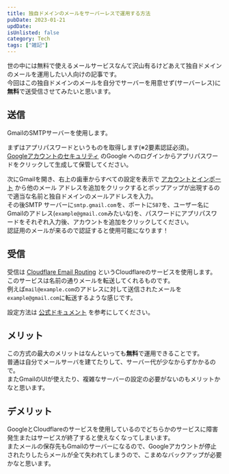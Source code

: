 ```yaml
---
title: 独自ドメインのメールをサーバーレスで運用する方法
pubDate: 2023-01-21
updDate: 
isUnlisted: false
category: Tech
tags: ["雑記"]
---
```


世の中には無料で使えるメールサービスなんて沢山有るけどあえて独自ドメインのメールを運用したい人向けの記事です。  
今回はこの独自ドメインのメールを自分でサーバーを用意せず(サーバーレス)に**無料**で送受信させてみたいと思います。  

## 送信

GmailのSMTPサーバーを使用します。  

まずはアプリパスワードというものを取得します(※2要素認証必須)。  
[Googleアカウントのセキュリティ](https://myaccount.google.com/security)
のGoogle へのログインからアプリパスワードをクリックして生成して保管してください。  

次にGmailを開き、右上の歯車からすべての設定を表示で
[アカウントとインポート](https://mail.google.com/mail/u/0/?tab=rm&ogbl#settings/accounts)
から他のメール アドレスを追加をクリックするとポップアップが出現するので適当な名前と独自ドメインのメールアドレスを入力。  
その後SMTP サーバーに```smtp.gmail.com```を、ポートに```587```を、ユーザー名にGmailのアドレス(```example@gmail.com```みたいな)を、パスワードにアプリパスワードをそれぞれ入力後、アカウントを追加をクリックしてください。  
認証用のメールが来るので認証すると使用可能になります！  

## 受信

受信は
[Cloudflare Email Routing](https://www.cloudflare.com/products/email-routing/)
というCloudflareのサービスを使用します。  
このサービスは名前の通りメールを転送してくれるものです。  
例えば```mail@example.com```のアドレスに対して送信されたメールを```example@gmail.com```に転送するような感じです。  

設定方法は
[公式ドキュメント](https://developers.cloudflare.com/email-routing)
を参考にしてください。  

## メリット

この方式の最大のメリットはなんといっても**無料**で運用できることです。  
普通は自分でメールサーバを建てたりして、サーバー代が少なからずかかるので。  
またGmailのUIが使えたり、複雑なサーバーの設定の必要がないのもメリットかなと思います。

## デメリット

GoogleとCloudflareのサービスを使用しているのでどちらかのサービスに障害発生またはサービスが終了すると使えなくなってしまいます。  
またメールの保存先もGmailのサーバーになるので、Googleアカウントが停止されたりしたらメールが全て失われてしまうので、こまめなバックアップが必要かなと思います。  
